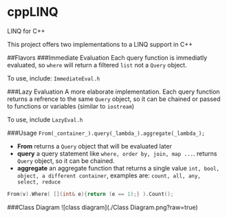 # cppLINQ
LINQ for C++

This project offers two implementations to a LINQ support in C++

##Flavors
###Immediate Evaluation
Each query function is immediatly evaluated, so `where` will return a filtered `list` not a `Query` object.

To use, include: `ImmediateEval.h`

###Lazy Evaluation
A more elaborate implementation. Each query function returns a refrence to the same `Query` object, so it can be chained or passed to functions or variables (similar to `iostream`)

To use, include `LazyEval.h`

###Usage
`From(_container_).query(_lambda_).aggregate(_lambda_);`
 
* **From**  returns a `Query` object that will be evaluated later
* **query**	a query statement like `where, order by, join, map ...`. 
returns `Query` object, so it can be chained.
* **aggregate** an aggregate function that returns a single value `int, bool, object, a different container`, examples are: `count, all, any, select, reduce`

```cpp
From(v).Where( [](int& e){return (e == 1);} ).Count();
```

###Class Diagram
![class diagram](./Class Diagram.png?raw=true)
